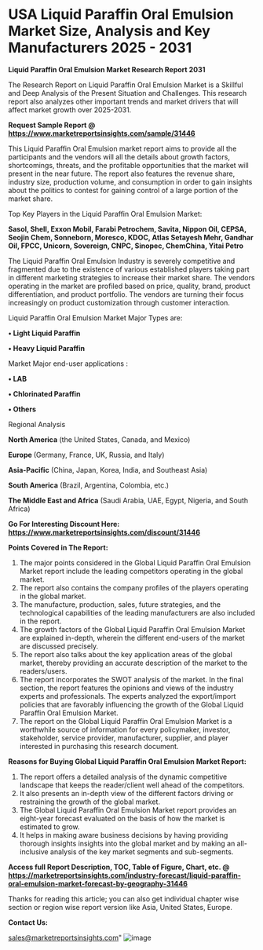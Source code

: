  # USA Liquid Paraffin Oral Emulsion Market Size, Analysis and Key Manufacturers 2025 - 2031

<strong>Liquid Paraffin Oral Emulsion Market Research Report 2031</strong>

The Research Report on Liquid Paraffin Oral Emulsion Market is a Skillful and Deep Analysis of the Present Situation and Challenges. This research report also analyzes other important trends and market drivers that will affect market growth over 2025-2031.

<strong>Request Sample Report @ <a href=https://www.marketreportsinsights.com/sample/31446>https://www.marketreportsinsights.com/sample/31446</a></strong>

This Liquid Paraffin Oral Emulsion market report aims to provide all the participants and the vendors will all the details about growth factors, shortcomings, threats, and the profitable opportunities that the market will present in the near future. The report also features the revenue share, industry size, production volume, and consumption in order to gain insights about the politics to contest for gaining control of a large portion of the market share.

Top Key Players in the Liquid Paraffin Oral Emulsion Market:

<strong>Sasol, Shell, Exxon Mobil, Farabi Petrochem, Savita, Nippon Oil, CEPSA, Seojin Chem, Sonneborn, Moresco, KDOC, Atlas Setayesh Mehr, Gandhar Oil, FPCC, Unicorn, Sovereign, CNPC, Sinopec, ChemChina, Yitai Petro</strong>

The Liquid Paraffin Oral Emulsion Industry is severely competitive and fragmented due to the existence of various established players taking part in different marketing strategies to increase their market share. The vendors operating in the market are profiled based on price, quality, brand, product differentiation, and product portfolio. The vendors are turning their focus increasingly on product customization through customer interaction.

Liquid Paraffin Oral Emulsion Market Major Types are:

<strong>• Light Liquid Paraffin

• Heavy Liquid Paraffin</strong>

Market Major end-user applications :

<strong>• LAB

• Chlorinated Paraffin

• Others</strong>

Regional Analysis

</u><strong><b>North America</b></strong> (the United States, Canada, and Mexico)

<strong><b>Europe </b></strong>(Germany, France, UK, Russia, and Italy)

<strong><b>Asia-Pacific</b></strong> (China, Japan, Korea, India, and Southeast Asia)

<strong><b>South America</b></strong> (Brazil, Argentina, Colombia, etc.)

<strong><b>The Middle East and Africa</b></strong> (Saudi Arabia, UAE, Egypt, Nigeria, and South Africa)

<strong>Go For Interesting Discount Here: <a href=https://www.marketreportsinsights.com/discount/31446>https://www.marketreportsinsights.com/discount/31446</a></strong>

<strong>Points Covered in The Report:</strong>
<ol>
  <li>The major points considered in the Global Liquid Paraffin Oral Emulsion Market report include the leading competitors operating in the global market.</li>
  <li>The report also contains the company profiles of the players operating in the global market.</li>
  <li>The manufacture, production, sales, future strategies, and the technological capabilities of the leading manufacturers are also included in the report.</li>
  <li>The growth factors of the Global Liquid Paraffin Oral Emulsion Market are explained in-depth, wherein the different end-users of the market are discussed precisely.</li>
  <li>The report also talks about the key application areas of the global market, thereby providing an accurate description of the market to the readers/users.</li>
  <li>The report incorporates the SWOT analysis of the market. In the final section, the report features the opinions and views of the industry experts and professionals. The experts analyzed the export/import policies that are favorably influencing the growth of the Global Liquid Paraffin Oral Emulsion Market.</li>
  <li>The report on the Global Liquid Paraffin Oral Emulsion Market is a worthwhile source of information for every policymaker, investor, stakeholder, service provider, manufacturer, supplier, and player interested in purchasing this research document.</li>
</ol>
<strong>Reasons for Buying Global Liquid Paraffin Oral Emulsion Market Report:</strong>

<ol>
  <li>The report offers a detailed analysis of the dynamic competitive landscape that keeps the reader/client well ahead of the competitors.</li>
  <li>It also presents an in-depth view of the different factors driving or restraining the growth of the global market.</li>
  <li>The Global Liquid Paraffin Oral Emulsion Market report provides an eight-year forecast evaluated on the basis of how the market is estimated to grow.</li>
  <li>It helps in making aware business decisions by having providing thorough insights insights into the global market and by making an all-inclusive analysis of the key market segments and sub-segments.</li>
</ol>
<strong>Access full Report Description, TOC, Table of Figure, Chart, etc. @ <a href=https://marketreportsinsights.com/industry-forecast/liquid-paraffin-oral-emulsion-market-forecast-by-geography-31446>https://marketreportsinsights.com/industry-forecast/liquid-paraffin-oral-emulsion-market-forecast-by-geography-31446</a></strong>


Thanks for reading this article; you can also get individual chapter wise section or region wise report version like Asia, United States, Europe.

<strong>Contact Us:</strong>

sales@marketreportsinsights.com"
![image](https://github.com/user-attachments/assets/7ca7964a-fa72-44e3-b918-fdcc8bb7c581)
